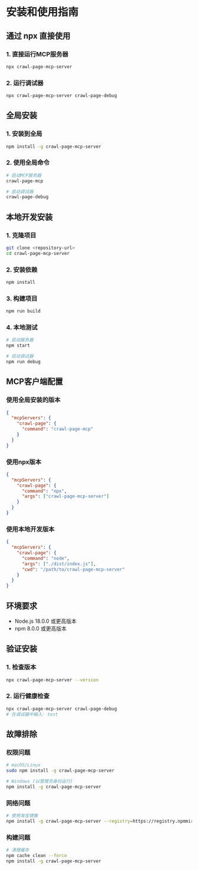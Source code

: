 # 安装和使用指南

## 通过 npx 直接使用

### 1. 直接运行MCP服务器
```bash
npx crawl-page-mcp-server
```

### 2. 运行调试器
```bash
npx crawl-page-mcp-server crawl-page-debug
```

## 全局安装

### 1. 安装到全局
```bash
npm install -g crawl-page-mcp-server
```

### 2. 使用全局命令
```bash
# 启动MCP服务器
crawl-page-mcp

# 启动调试器
crawl-page-debug
```

## 本地开发安装

### 1. 克隆项目
```bash
git clone <repository-url>
cd crawl-page-mcp-server
```

### 2. 安装依赖
```bash
npm install
```

### 3. 构建项目
```bash
npm run build
```

### 4. 本地测试
```bash
# 启动服务器
npm start

# 启动调试器
npm run debug
```

## MCP客户端配置

### 使用全局安装的版本
```json
{
  "mcpServers": {
    "crawl-page": {
      "command": "crawl-page-mcp"
    }
  }
}
```

### 使用npx版本
```json
{
  "mcpServers": {
    "crawl-page": {
      "command": "npx",
      "args": ["crawl-page-mcp-server"]
    }
  }
}
```

### 使用本地开发版本
```json
{
  "mcpServers": {
    "crawl-page": {
      "command": "node",
      "args": ["./dist/index.js"],
      "cwd": "/path/to/crawl-page-mcp-server"
    }
  }
}
```

## 环境要求

- Node.js 18.0.0 或更高版本
- npm 8.0.0 或更高版本

## 验证安装

### 1. 检查版本
```bash
npx crawl-page-mcp-server --version
```

### 2. 运行健康检查
```bash
npx crawl-page-mcp-server crawl-page-debug
# 在调试器中输入: test
```

## 故障排除

### 权限问题
```bash
# macOS/Linux
sudo npm install -g crawl-page-mcp-server

# Windows (以管理员身份运行)
npm install -g crawl-page-mcp-server
```

### 网络问题
```bash
# 使用淘宝镜像
npm install -g crawl-page-mcp-server --registry=https://registry.npmmirror.com
```

### 构建问题
```bash
# 清理缓存
npm cache clean --force
npm install -g crawl-page-mcp-server